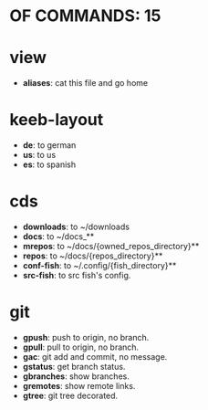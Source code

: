 # OF COMMANDS: 15

# **view**
  * **aliases**: cat this file and go home

# **keeb-layout**

  * **de**: to german
  * **us**: to us 
  * **es**: to spanish

# **cds**

  * **downloads**: to ~/downloads
  * **docs**: to ~/docs_**
  * **mrepos**: to ~/docs/{owned_repos_directory}**
  * **repos**: to ~/docs/{repos_directory}**
  * **conf-fish**: to ~/.config/{fish_directory}**
  * **src-fish**: to src fish's config.

# **git**

  * **gpush**:   push to origin, no branch.
  * **gpull**:   pull to origin, no branch.
  * **gac**:     git add and commit, no message.
  * **gstatus**: get branch status.
  * **gbranches**: show branches.
  * **gremotes**: show remote links.
  * **gtree**: git tree decorated.
